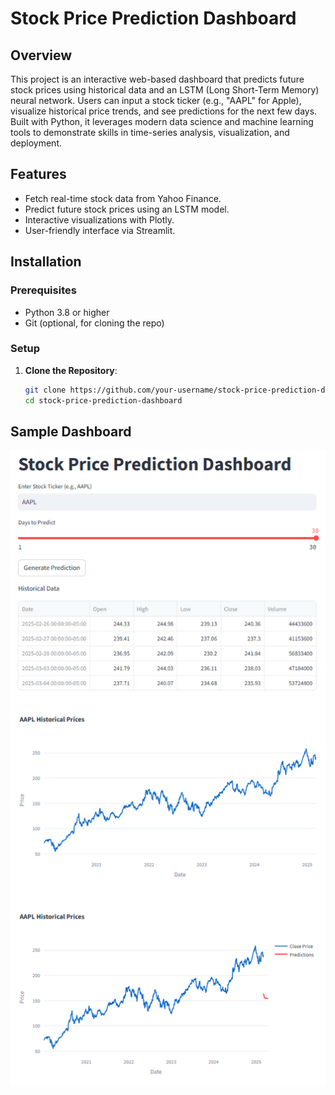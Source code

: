 # Stock Price Prediction Dashboard

## Overview
This project is an interactive web-based dashboard that predicts future stock prices using historical data and an LSTM (Long Short-Term Memory) neural network. Users can input a stock ticker (e.g., "AAPL" for Apple), visualize historical price trends, and see predictions for the next few days. Built with Python, it leverages modern data science and machine learning tools to demonstrate skills in time-series analysis, visualization, and deployment.

## Features
- Fetch real-time stock data from Yahoo Finance.
- Predict future stock prices using an LSTM model.
- Interactive visualizations with Plotly.
- User-friendly interface via Streamlit.

## Installation

### Prerequisites
- Python 3.8 or higher
- Git (optional, for cloning the repo)

### Setup
1. **Clone the Repository**:
   ```bash
   git clone https://github.com/your-username/stock-price-prediction-dashboard.git
   cd stock-price-prediction-dashboard
   ```
   
## Sample Dashboard

![dashboard](https://github.com/richardgliane/stock-prediction/blob/main/images/initial_dashboard.png "Sample Dashboard")